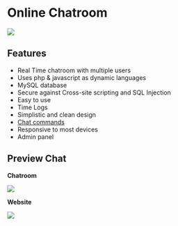 # Online Chatroom

![](https://i.imgur.com/yp02JM4.jpg)

## Features

- Real Time chatroom with multiple users
- Uses php & javascript as dynamic languages
- MySQL database
- Secure against Cross-site scripting and SQL Injection
- Easy to use 
- Time Logs
- Simplistic and clean design
- [Chat commands](https://i.imgur.com/ZgmWroA.jpg)
- Responsive to most devices
- Admin panel

## Preview Chat

**Chatroom**

![](https://i.imgur.com/ONl8u9h.jpg)

**Website**

![](https://i.imgur.com/dak5IdB.jpg)

